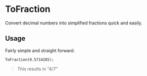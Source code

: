 # ToFraction
Convert decimal numbers into simplified fractions quick and easily.

## Usage
Fairly simple and straight forward.
```
ToFraction(0.5714285);
```
> This results in "4/7"